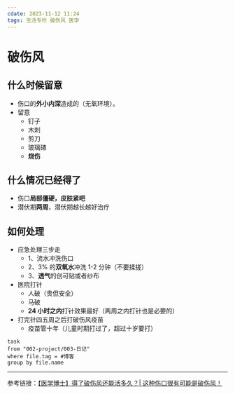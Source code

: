 ```yaml
---
cdate: 2023-11-12 11:24
tags: 生活专栏 破伤风 医学
---
```


# 破伤风

## 什么时候留意

- 伤口的**外小内深**造成的（无氧环境）。
- 留意
	- 钉子
	- 木刺
	- 剪刀
	- 玻璃碴
	- **烧伤**

## 什么情况已经得了

- 伤口**局部僵硬，皮肤紧吧**
- 潜伏期**两周**，潜伏期越长越好治疗

## 如何处理

- 应急处理三步走
	- 1、流水冲洗伤口
	- 2、3% 的**双氧水**冲洗 1-2 分钟（不要揉搓）
	- 3、**透气**的创可贴或者纱布
- 医院打针
	- 人破（贵但安全）
	- 马破
	- **24 小时之内**打针效果最好（两周之内打针也是必要的）
- 打完针四五周之后打破伤风疫苗
	- 疫苗管十年（儿童时期打过了，超过十岁要打）
```dataview
task
from "002-project/003-日记"
where file.tag = #博客 
group by file.name
```
---

参考链接：[【医学博士】得了破伤风还能活多久？| 这种伤口很有可能是破伤风！](https://www.bilibili.com/video/BV1Fu4y1b7Ls/?spm_id_from=333.1007.tianma.1-2-2.click&vd_source=028202a94fa5d8ef90ee83b8f049c8f8)